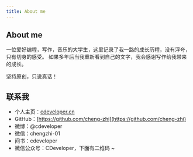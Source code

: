 ```yaml
---
title: About me
---
```


## About me
一位爱好编程，写作，音乐的大学生，这里记录了我一路的成长历程，没有浮夸，只有切身的感受。
如果多年后当我重新看到自己的文字，我会感谢写作给我带来的成长。

坚持原创，只说真话！

## 联系我
- 个人主页：[cdeveloper.cn](http://cdeveloper.cn)
- GitHub：[https://github.com/cheng-zhi](https://github.com/cheng-zhi)
- 微博：@cdeveloper
- 微信：chengzhi-01
- 间书：cdeveloper
- 微信公众号：CDeveloper，下面有二维码 ~

